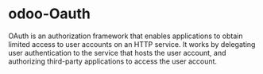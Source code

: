# odoo-Oauth
OAuth is an authorization framework that enables applications to obtain limited access to user accounts on an HTTP service. It works by delegating user authentication to the service that hosts the user account, and authorizing third-party applications to access the user account.

